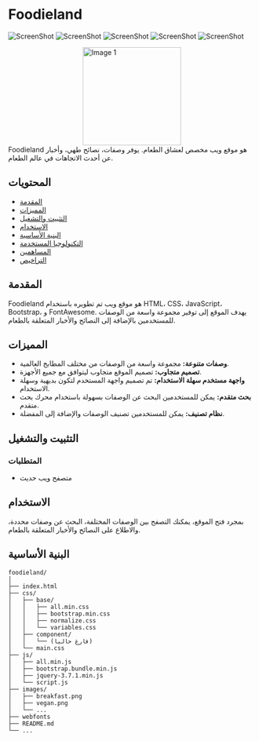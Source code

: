 # Foodieland

![ScreenShot](./images/pages-pics/Home.jpeg)
![ScreenShot](./images/pages-pics/Recipes.jpeg)
![ScreenShot](./images/pages-pics/Blog-List.jpeg)
![ScreenShot](./images/pages-pics/Blog-Post.jpeg)
![ScreenShot](./images/pages-pics/Contact.jpeg)
<div style="display: flex; justify-content: space-around;">
    <img src="./images/pages-pics/Home.jpeg" alt="Image 1" width="200" height="200">
</div>
Foodieland هو موقع ويب مخصص لعشاق الطعام. يوفر وصفات، نصائح طهي، وأخبار عن أحدث الاتجاهات في عالم الطعام.

## المحتويات

- [المقدمة](#المقدمة)
- [المميزات](#المميزات)
- [التثبيت والتشغيل](#التثبيت-والتشغيل)
- [الاستخدام](#الاستخدام)
- [البنية الأساسية](#البنية-الأساسية)
- [التكنولوجيا المستخدمة](#التكنولوجيا-المستخدمة)
- [المساهمين](#المساهمين)
- [التراخيص](#التراخيص)

## المقدمة

Foodieland هو موقع ويب تم تطويره باستخدام HTML، CSS، JavaScript، Bootstrap، و FontAwesome. يهدف الموقع إلى توفير مجموعة واسعة من الوصفات للمستخدمين بالإضافة إلى النصائح والأخبار المتعلقة بالطعام.

## المميزات

- **وصفات متنوعة:** مجموعة واسعة من الوصفات من مختلف المطابخ العالمية.
- **تصميم متجاوب:** تصميم الموقع متجاوب ليتوافق مع جميع الأجهزة.
- **واجهة مستخدم سهلة الاستخدام:** تم تصميم واجهة المستخدم لتكون بديهية وسهلة الاستخدام.
- **بحث متقدم:** يمكن للمستخدمين البحث عن الوصفات بسهولة باستخدام محرك بحث متقدم.
- **نظام تصنيف:** يمكن للمستخدمين تصنيف الوصفات والإضافة إلى المفضلة.

## التثبيت والتشغيل

### المتطلبات

- متصفح ويب حديث

## الاستخدام

بمجرد فتح الموقع، يمكنك التصفح بين الوصفات المختلفة، البحث عن وصفات محددة، والاطلاع على النصائح والأخبار المتعلقة بالطعام.

## البنية الأساسية

```plaintext
foodieland/
│
├── index.html
├── css/
│   ├── base/
│   │   ├── all.min.css
│   │   ├── bootstrap.min.css
│   │   ├── normalize.css
│   │   └── variables.css
│   ├── component/
│   │   └── (فارغ حاليا)
│   └── main.css
├── js/
│   ├── all.min.js
│   ├── bootstrap.bundle.min.js
│   ├── jquery-3.7.1.min.js
│   └── script.js
├── images/
│   ├── breakfast.png
│   ├── vegan.png
│   └── ...
├── webfonts
├── README.md
└── ...
